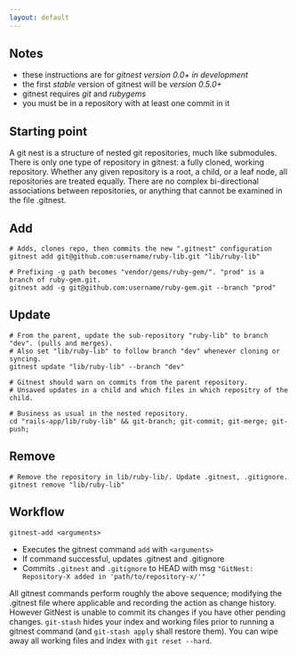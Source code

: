 ```yaml
---
layout: default
---
```


## Notes

* these instructions are for *gitnest version 0.0+ in development*
* the first *stable* version of gitnest will be *version 0.5.0+*
* gitnest requires *git* and *rubygems*
* you must be in a repository with at least one commit in it

<!-- ## Built in help

You can invoke the built in help to see all the available commands or the flags or a command:

  gitnest help
  gitnest help add # or braid add --help -->

## Starting point

A git nest is a structure of nested git repositories, much like submodules. There is only one type of repository in gitnest: a fully cloned, working repository. Whether any given repository is a root, a child, or a leaf node, all repositories are treated equally. There are no complex bi-directional associations between repositories, or anything that cannot be examined in the file .gitnest.

## Add

	# Adds, clones repo, then commits the new ".gitnest" configuration  
	gitnest add git@github.com:username/ruby-lib.git "lib/ruby-lib"

	# Prefixing -g path becomes "vendor/gems/ruby-gem/". "prod" is a branch of ruby-gem.git.
	gitnest add -g git@github.com:username/ruby-gem.git --branch "prod"

## Update
	
	# From the parent, update the sub-repository "ruby-lib" to branch "dev". (pulls and merges).
	# Also set "lib/ruby-lib" to follow branch "dev" whenever cloning or syncing. 
	gitnest update "lib/ruby-lib" --branch "dev"
	
	# Gitnest should warn on commits from the parent repository.
	# Unsaved updates in a child and which files in which repositry of the child.
	
	# Business as usual in the nested repository.
	cd "rails-app/lib/ruby-lib" && git-branch; git-commit; git-merge; git-push;

## Remove

	# Remove the repository in lib/ruby-lib/. Update .gitnest, .gitignore.
	gitnest remove "lib/ruby-lib" 


## Workflow

    gitnest-add <arguments>

 * Executes the gitnest command `add` with `<arguments>`
 * If command successful, updates .gitnest and .gitignore
 * Commits `.gitnest` and `.gitignore` to HEAD with msg `"GitNest: Repository-X added in 'path/to/repository-x/'"`

All gitnest commands perform roughly the above sequence; modifying the .gitnest file where applicable and recording the action as change history. However GitNest is unable to commit its changes if you have other pending changes. `git-stash` hides your index and working files prior to running a gitnest command (and `git-stash apply` shall restore them). You can wipe away all working files and index with `git reset --hard`.
	
<!-- ## Track

Gitnest can track the version of your repositories. By default gitnest assumes that you will be staying up-to date with the master branch. gitnest-update --track and --no-track will switch on and off tracking for any given repository.

	# Sync the "ruby-lib" repository back to the setting you stored in .gitnest.
	gitnest sync "lib/ruby-lib" 

	# "lib/ruby-lib" is now on branch "dev" -->

<!-- ## Sync

Gitnest can track the version of your repositories. By default gitnest assumes that you will be staying up-to date with the master branch. gitnest-update --track and --no-track will switch on and off tracking for any given repository.

	# Sync the "ruby-lib" repository back to the setting you stored in .gitnest.
	gitnest sync "lib/ruby-lib" 

	# "lib/ruby-lib" is now on branch "dev" -->

<!-- ## Prefixing paths -g -p and -r

You can configure the 3 prefixing switches for gitnest-add. They will be remembered in your user-level configuration file ("~/.gitnest"). The defaults are shown below.

	gitnest config -g --quickpath "vendor/gems/"
	gitnest config -p --quickpath "vendor/plugins"
	gitnest config -r --quickpath "vendor/rails" -->

<!-- ## Overriding default mirrors

	gitnest config --add-path "/local/repos/" 
	gitnest config --add-path "git@github.com:username/"  -->

<!-- ## Diff

	# Cd into each repostiory, and run 'git-diff'
	gitnest diff  -->

<!-- ## Move

	# Move the repository "ruby-lib" to a different directory.
	gitnest move "lib/ruby-lib" "vendor/lib/ruby-lib" -->

<!-- ## Show

	# Print to stdout a tree diagram showing the .gitnest file structure.
	gitnest show  -->

<!-- ## Label

	# Assign a quickreference label to be used in other gitnest commands.
	gitnest label --add "libs" "lib/ruby-lib/"
	gitnest label --add "libs" "lib/ruby-lib-2/" -->

<!-- ## Operating on multiple repositories

	# Run command for a subset of repositories which are labeled.
	gitnest foreach --label "lib" git-diff 

	# Run arbitrary command in all of the child repositories sequentially.
	gitnest foreach git-diff 

	# Or use 'forall' to also run the command in the current-level directory.
	gitnest forall git-diff -->

<!-- ## Pushing, releasing

Guide to pushing code up to repositories

## Working in a team

	\# user 1
	gitnest add some/remote/blah.git lib/blah
	git push

	\# user 2
	gitnest update  -->

<!-- ## Updating with conflicts

If an update creates a conflict in one of the repositories, gitnest will leave the partially commited files in your working copy, just like a normal git merge conflict would. You will then have to resolve all conflicts and manually run 'git commit'. The commit message is already prepared. -->


<!-- ### More Commands

sync
config
migrate
move
foreach
forall
diff 
status -->

<!-- ### Flags
--path
-b --branch
-t --tag
--track
--no-track
-g --rails_gem
-p --rails_plugin
-r --rails
-s --stash
--no-merge (calls git-fetch instead of git-pull)
-f --force -->



